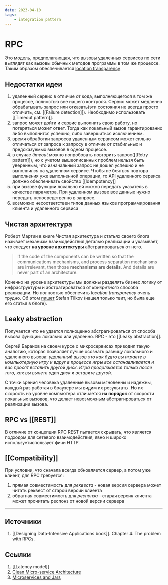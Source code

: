 ```yaml
---
date: 2023-04-10
tags:
    - integration pattern
---
```

# RPC

Это модель, предполагающая, что вызовы удаленных сервисов по сети выглядят как вызовы обычных методов программы в том же процессе. Таким образом обеспечивается [location transparency](https://en.wikipedia.org/wiki/Location_transparency)

## Недостатки идеи

1. удаленный сервис в отличие от кода, выполняющегося в том же процессе, полностью вне нашего контроля. Cервис может медленно обрабатывать запрос или отказать(эти состояния не всегда просто отличить, см. [[Failure detection]]). Необходимо использовать [[Timeout pattern]].
1. запрос может дойти и сервис выполнить свою работу, но потеряться может ответ. Тогда как локальный вызов гарантированно либо выполнится успешно, либо завершиться исключением.
1. время обработки запросов удаленным сервисом может сильно отличаться от запроса к запросу в отличие от стабильных и предсказуемых вызовов в одном процессе.
1. в случае *timeout* можно попробовать повторить запрос([[Retry pattern]]), но с учетом вышеописанных проблем нельзя быть уверенным, что изначальный запрос не дошел успешно и не выполнился на удаленном сервисе. Чтобы не бояться повтора выполнения уже выполненной операции, то API удаленного сервиса должно обеспечивать свойство [[Idempotency]]
1. при вызове функции локально ей можно передать указатель в качестве параметра. При удаленном вызове все данные нужно передать непосредственно в запросе.
1. возможно несоответствеи типов данных языков программирования клиента и удаленного сервиса

## Чистая архитектура

Роберт Мартин в книге Чистая архитектура и статьях своего блога называет механизм взаимодействия деталью реализации и указывает, что следует **на уровне архитектуры** абстрагироваться от него.

> If the code of the components can be written so that the communications mechanisms, and process separation mechanisms are irrelevant, then those **mechanisms are details**. And details are never part of an architecture.

Конечно на уровне архитектуры мы должны разделять бизнес логику от инфраструктуры и абстрагироваться от *конкретного* способа реализации. Но полностью обеспечить *location transparency* очень трудно. Об этом [пишет](https://twitter.com/stilkov/status/517982267688632320?s=20) Stefan Tilkov (нашел только твит, но была еще его статья в блоге).

## Leaky abstraction

Получается что не удается полноценно абстрагироваться от способа вызова функции: локально или удаленно. RPC - это [[Leaky abstraction]].

Сергей Баранов на своем курсе о микросервисах приводил такую аналогию, которая позволяет лучше осознать разницу локального и удаленного вызова: *удаленный вызов это как будто вы играете в компьютерную игру и вдруг в процессе игры все останавливается и вас просят вставить другой диск. Игра продолжается только после того, как вы вынете один диск и вставите другой*.

С точки зрения человека удаленные вызовы мгновенны и надежны, каждый раз работая в браузере мы видим их результаты. Но их скорость на уровне компьютера отличается **на порядок** от скорости локальных вызовов, что делает невозможным абстрагироваться от реализации вызова.

## RPC vs [[REST]]

В отличие от концепции RPC REST пытается скрывать, что является подходом для сетевого взаимодействия, явно и широко используетиспользует фичи HTTP.

## [[Compatibility]]

При условии, что сначала всегда обновляется сервер, а потом уже клиент, для RPC требуется:

1. прямая совместимость для *реквеста* - новая версия сервера может читать реквест от старой версии клиента
1. обратная совместимость для *респонза* - старая версия клиента может прочитать респонз от новой версии сервера

---

## Источники

1. [[Designing Data-Intensive Applications book]]. Chapter 4. The problem with RPCs.

## Ссылки

1. [[Latency model]]
1. [Clean Micro-service Architecture](https://blog.cleancoder.com/uncle-bob/2014/10/01/CleanMicroserviceArchitecture.html)
1. [Microservices and Jars](https://blog.cleancoder.com/uncle-bob/2014/09/19/MicroServicesAndJars.html)
